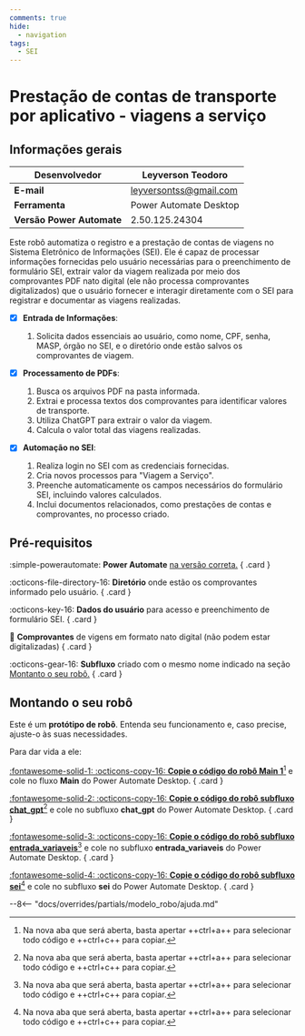 ```yaml
---
comments: true
hide:
  - navigation
tags:
  - SEI
---
```


# Prestação de contas de transporte por aplicativo - viagens a serviço

## Informações gerais

| **Desenvolvedor**| Leyverson Teodoro  |
| ----------- | ------------------------------------ |
| **E-mail**       | leyversontss@gmail.com |
| **Ferramenta**    | Power Automate Desktop |
| **Versão Power Automate**    | 2.50.125.24304 |

Este robô automatiza o registro e a prestação de contas de viagens no Sistema Eletrônico de Informações (SEI). Ele é capaz de processar informações fornecidas pelo usuário necessárias para o preenchimento de formulário SEI,  extrair valor da viagem realizada por meio dos comprovantes PDF nato digital (ele não processa comprovantes digitalizados) que o usuário fornecer e interagir diretamente com o SEI para registrar e documentar as viagens realizadas.


- [x] **Entrada de Informações**: 
  1. Solicita dados essenciais ao usuário, como nome, CPF, senha, MASP, órgão no SEI, e o diretório onde estão salvos os comprovantes de viagem.

- [x] **Processamento de PDFs**:  
  1. Busca os arquivos PDF na pasta informada.
  2. Extrai e processa textos dos comprovantes para identificar valores de transporte.
  3. Utiliza ChatGPT para extrair o valor da viagem.
  4. Calcula o valor total das viagens realizadas.

- [x] **Automação no SEI**:
  1. Realiza login no SEI com as credenciais fornecidas.
  2. Cria novos processos para "Viagem a Serviço".
  3. Preenche automaticamente os campos necessários do formulário SEI, incluindo valores calculados.
  4. Inclui documentos relacionados, como prestações de contas e comprovantes, no processo criado.


## Pré-requisitos

<div class="grid" markdown>

:simple-powerautomate: __Power Automate__ [na versão correta.](#informacoes-gerais)
{ .card }

:octicons-file-directory-16: __Diretório__ onde estão os comprovantes informado pelo usuário.
{ .card }

:octicons-key-16: __Dados do usuário__ para acesso e preenchimento de formulário SEI.
{ .card }

:page_facing_up: __Comprovantes__ de vigens em formato nato digital (não podem estar digitalizadas)
{ .card }

:octicons-gear-16: __Subfluxo__ criado com o mesmo nome indicado na seção [Montanto o seu robô.](#montando-o-seu-robo)
{ .card }

</div>

## Montando o seu robô

Este é um **protótipo de robô**.
Entenda seu funcionamento e, caso precise, ajuste-o às suas necessidades.

Para dar vida a ele:

<div class="grid" markdown>

[:fontawesome-solid-1: :octicons-copy-16: __Copie o código do robô Main 1__](https://raw.githubusercontent.com/automatiza-mg/biblioteca-de-robos/refs/heads/main/robos/extencaoFJP_UBER_main.txt)[^1] e cole no fluxo __Main__ do Power Automate Desktop.
{ .card }

[:fontawesome-solid-2: :octicons-copy-16: __Copie o código do robô subfluxo chat_gpt__](https://raw.githubusercontent.com/automatiza-mg/biblioteca-de-robos/refs/heads/main/robos/extencaoFJP_UBER_chatGPT.txt)[^1] e cole no subfluxo  __chat_gpt__ do Power Automate Desktop.
{ .card }

[:fontawesome-solid-3: :octicons-copy-16: __Copie o código do robô subfluxo entrada_variaveis__](https://raw.githubusercontent.com/automatiza-mg/biblioteca-de-robos/refs/heads/main/robos/extencaoFJP_UBER_entrada_variaveis.txt)[^1] e cole no subfluxo  __entrada_variaveis__ do Power Automate Desktop.
{ .card }

[:fontawesome-solid-4: :octicons-copy-16: __Copie o código do robô subfluxo sei__](https://raw.githubusercontent.com/automatiza-mg/biblioteca-de-robos/refs/heads/main/robos/extencaoFJP_UBER_sei.txt)[^1] e cole no subfluxo  __sei__ do Power Automate Desktop.
{ .card }

</div>

--8<-- "docs/overrides/partials/modelo_robo/ajuda.md"


[^1]: Na nova aba que será aberta, basta apertar ++ctrl+a++ para selecionar todo código e ++ctrl+c++ para copiar.

